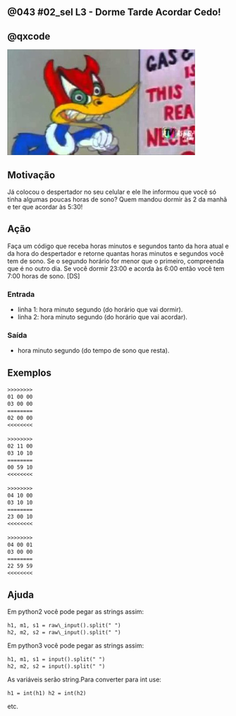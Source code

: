 ## @043 #02_sel L3 - Dorme Tarde Acordar Cedo!
## @qxcode

![](__capa.jpg)

## Motivação

Já colocou o despertador no seu celular e ele lhe informou que você só tinha algumas poucas horas de sono?
Quem mandou dormir às 2 da manhã e ter que acordar às 5:30!

## Ação

Faça um código que receba horas minutos e segundos tanto da hora atual e da hora do despertador e retorne quantas horas minutos e segundos você tem de sono.
Se o segundo horário for menor que o primeiro, compreenda que é no outro dia.
Se você dormir 23:00 e acorda às 6:00 então você tem 7:00 horas de sono.
\[DS\]

### Entrada

- linha 1: hora minuto segundo (do horário que vai dormir).
- linha 2: hora minuto segundo (do horário que vai acordar).

### Saída

- hora minuto segundo (do tempo de sono que resta).

## Exemplos

```
>>>>>>>>
01 00 00
03 00 00
========
02 00 00
<<<<<<<<

>>>>>>>>
02 11 00
03 10 10
========
00 59 10
<<<<<<<<

>>>>>>>>
04 10 00
03 10 10
========
23 00 10
<<<<<<<<

>>>>>>>>
04 00 01
03 00 00
========
22 59 59
<<<<<<<<
```

## Ajuda
Em python2 você pode pegar as strings assim:
```
h1, m1, s1 = raw\_input().split(" ")
h2, m2, s2 = raw\_input().split(" ")
```
Em python3 você pode pegar as strings assim:
```
h1, m1, s1 = input().split(" ")
h2, m2, s2 = input().split(" ")
```
As variáveis serão string.Para converter para int use: 
```
h1 = int(h1) h2 = int(h2) 
```
etc.

#

